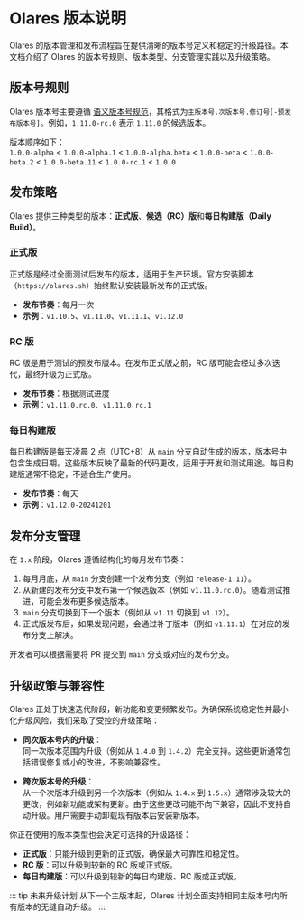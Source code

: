 # Olares 版本说明

Olares 的版本管理和发布流程旨在提供清晰的版本号定义和稳定的升级路径。本文档介绍了 Olares 的版本号规则、版本类型、分支管理实践以及升级策略。

## 版本号规则

Olares 版本号主要遵循 [语义版本号规范](https://semver.org/lang/zh-CN/)，其格式为`主版本号.次版本号.修订号[-预发布版本号]`。例如，`1.11.0-rc.0` 表示 `1.11.0` 的候选版本。

版本顺序如下：  
  `1.0.0-alpha` < `1.0.0-alpha.1` < `1.0.0-alpha.beta` < `1.0.0-beta` < `1.0.0-beta.2` < `1.0.0-beta.11` < `1.0.0-rc.1` < `1.0.0`

## 发布策略

Olares 提供三种类型的版本：**正式版**、**候选（RC）版**和**每日构建版（Daily Build）**。

### 正式版

正式版是经过全面测试后发布的版本，适用于生产环境。官方安装脚本（`https://olares.sh`）始终默认安装最新发布的正式版。
- **发布节奏**：每月一次  
- **示例**：`v1.10.5`、`v1.11.0`、`v1.11.1`、`v1.12.0`

### RC 版

RC 版是用于测试的预发布版本。在发布正式版之前，RC 版可能会经过多次迭代，最终升级为正式版。
- **发布节奏**：根据测试进度  
- **示例**：`v1.11.0.rc.0`、`v1.11.0.rc.1`

### 每日构建版

每日构建版是每天凌晨 2 点（UTC+8）从 `main` 分支自动生成的版本，版本号中包含生成日期。这些版本反映了最新的代码更改，适用于开发和测试用途。每日构建版通常不稳定，不适合生产使用。
- **发布节奏**：每天  
- **示例**：`v1.12.0-20241201`

## 发布分支管理

在 `1.x` 阶段，Olares 遵循结构化的每月发布节奏：

1. 每月月底，从 `main` 分支创建一个发布分支（例如 `release-1.11`）。
2. 从新建的发布分支中发布第一个候选版本（例如 `v1.11.0.rc.0`）。随着测试推进，可能会发布更多候选版本。
3. `main` 分支切换到下一个版本（例如从 `v1.11` 切换到 `v1.12`）。
4. 正式版发布后，如果发现问题，会通过补丁版本（例如 `v1.11.1`）在对应的发布分支上解决。

开发者可以根据需要将 PR 提交到 `main` 分支或对应的发布分支。

## 升级政策与兼容性

 Olares 正处于快速迭代阶段，新功能和变更频繁发布。为确保系统稳定性并最小化升级风险，我们采取了受控的升级策略：

- **同次版本号内的升级**：  
  同一次版本范围内升级（例如从 `1.4.0` 到 `1.4.2`）完全支持。这些更新通常包括错误修复或小的改进，不影响兼容性。

- **跨次版本号的升级**：  
  从一个次版本升级到另一个次版本（例如从 `1.4.x` 到 `1.5.x`）通常涉及较大的更改，例如新功能或架构更新。由于这些更改可能不向下兼容，因此不支持自动升级。用户需要手动卸载现有版本后安装新版本。

你正在使用的版本类型也会决定可选择的升级路径：
- **正式版**：只能升级到更新的正式版，确保最大可靠性和稳定性。
- **RC 版**：可以升级到较新的 RC 版或正式版。
- **每日构建版**：可以升级到较新的每日构建版、RC 版或正式版。

::: tip 未来升级计划
从下一个主版本起，Olares 计划全面支持相同主版本号内所有版本的无缝自动升级。
:::